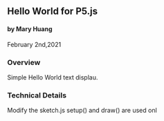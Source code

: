 ## Hello World for P5.js
#### by Mary Huang

February 2nd,2021

### Overview
Simple Hello World text displau.


### Technical Details

Modify the sketch.js setup() and draw() are used onl